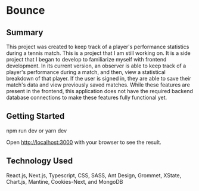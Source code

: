 # Bounce

## Summary 
This project was created to keep track of a player's performance statistics during a tennis match. This is a project that I am still working on. It is a side project that I began to develop to familiarize myself with frontend development.
In its current version, an observer is able to keep track of a player's performance during a match,
and then, view a statistical breakdown of that player. If the user is signed in, they are able to save their match's data and 
view previously saved matches. While these features are present in the frontend, this application does not have
the required backend database connections to make these features fully functional yet.

## Getting Started
npm run dev or
yarn dev

Open [http://localhost:3000](http://localhost:3000) with your browser to see the result.

## Technology Used 
React.js, Next.js, Typescript, CSS, SASS, Ant Design, Grommet, XState, Chart.js, Mantine, Cookies-Next,
and MongoDB